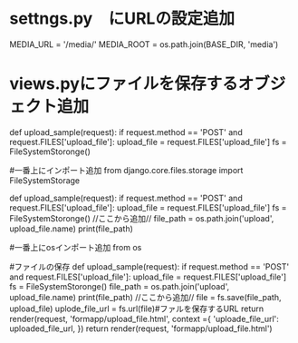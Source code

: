 # settngs.py　にURLの設定追加
MEDIA_URL = '/media/'
MEDIA_ROOT = os.path.join(BASE_DIR, 'media')

# views.pyにファイルを保存するオブジェクト追加
def upload_sample(request):
    if request.method == 'POST' and request.FILES['upload_file']:
        upload_file = request.FILES['upload_file']
        fs = FileSystemStoronge() 
        
#一番上にインポート追加
from django.core.files.storage import FileSystemStorage

def upload_sample(request):
    if request.method == 'POST' and request.FILES['upload_file']:
        upload_file = request.FILES['upload_file']
        fs = FileSystemStoronge() 
        //ここから追加//
        file_path = os.path.join('upload', upload_file.name)
        print(file_path)
        
#一番上にosインポート追加
from os

#ファイルの保存
def upload_sample(request):
    if request.method == 'POST' and request.FILES['upload_file']:
        upload_file = request.FILES['upload_file']
        fs = FileSystemStoronge() 
        file_path = os.path.join('upload', upload_file.name)
        print(file_path)
        //ここから追加//
        file = fs.save(file_path, upload_file)
        uplode_file_url = fs.url(file)#ファルを保存するURL
        return render(request, 'formapp/upload_file.html',
            context ={
            'uploade_file_url': uploaded_file_url,
            })
     return render(request, 'formapp/upload_file.html')
